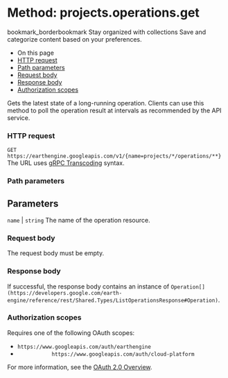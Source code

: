  
#  Method: projects.operations.get
bookmark_borderbookmark Stay organized with collections  Save and categorize content based on your preferences.
  * On this page
  * [HTTP request](https://developers.google.com/earth-engine/reference/rest/v1/projects.operations/get#http-request)
  * [Path parameters](https://developers.google.com/earth-engine/reference/rest/v1/projects.operations/get#path-parameters)
  * [Request body](https://developers.google.com/earth-engine/reference/rest/v1/projects.operations/get#request-body)
  * [Response body](https://developers.google.com/earth-engine/reference/rest/v1/projects.operations/get#response-body)
  * [Authorization scopes](https://developers.google.com/earth-engine/reference/rest/v1/projects.operations/get#authorization-scopes)


Gets the latest state of a long-running operation. Clients can use this method to poll the operation result at intervals as recommended by the API service.
### HTTP request
`GET https://earthengine.googleapis.com/v1/{name=projects/*/operations/**}`
The URL uses [gRPC Transcoding](https://google.aip.dev/127) syntax.
### Path parameters
Parameters  
---  
`name` |  `string` The name of the operation resource.  
### Request body
The request body must be empty.
### Response body
If successful, the response body contains an instance of `Operation[](https://developers.google.com/earth-engine/reference/rest/Shared.Types/ListOperationsResponse#Operation)`.
### Authorization scopes
Requires one of the following OAuth scopes:
  * `https://www.googleapis.com/auth/earthengine`
  * `           https://www.googleapis.com/auth/cloud-platform`


For more information, see the [OAuth 2.0 Overview](https://developers.google.com/identity/protocols/OAuth2).
